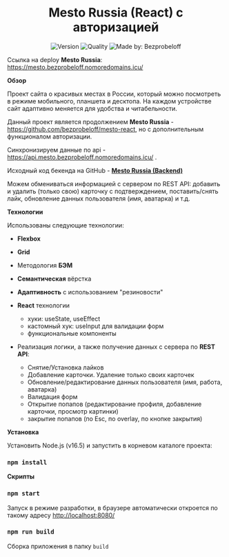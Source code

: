 <h1 align="center">Mesto Russia (React) с авторизацией</h1>
<p align="center">
    <img alt="Version" src="https://img.shields.io/github/package-json/v/bezprobeloff/react-mesto-auth" />
    <img alt="Quality" src="https://img.shields.io/badge/status-release-orange.svg" >
    <img alt="Made by: Bezprobeloff" src="https://img.shields.io/badge/made%20by-Bezprobeloff-blue" />
</p>

Ссылка на deploy __Mesto Russia__: https://mesto.bezprobeloff.nomoredomains.icu/


**Обзор**

Проект сайта о красивых местах в России, который можно посмотреть в режиме мобильного, планшета и десктопа.
На каждом устройстве сайт адаптивно меняется для удобства и читабельности.

Данный проект является продолжением __Mesto Russia__ - https://github.com/bezprobeloff/mesto-react, но с дополнительным функционалом авторизации.

Синхронизируем данные по api - https://api.mesto.bezprobeloff.nomoredomains.icu/ . 

Исходный код бекенда на GitHub -  **[Mesto Russia (Backend)](https://github.com/bezprobeloff/express-mesto-gha/)**


Можем обмениваться информацией с сервером по REST API: добавить и удалить (только свою) карточку с подтверждением, поставить/снять лайк, обновление данных пользователя (имя, аватарка) и т.д.

**Технологии**

Использованы следующие технологии:

* __Flexbox__
* __Grid__
* Методология __БЭМ__
* __Семантическая__ вёрстка
* __Адаптивность__ с использованием "резиновости"
* __React__ технологии
  * хуки: useState, useEffect
  * кастомный хук: useInput для валидации форм
  * функциональные компоненты

* Реализация логики, а также получение данных с сервера по __REST API__:
  * Снятие/Установка лайков
  * Добавление карточки. Удаление только своих карточек
  * Обновление/редактирование данных пользователя (имя, работа, аватарка)
  * Валидация форм
  * Открытие попапов (редактирование профиля, добавление карточки, просмотр картинки)
  * закрытие попапов (по Esc, по overlay, по кнопке закрытия)

**Установка**

Установить Node.js (v16.5) и запустить в корневом каталоге проекта:

###  `npm install`


**Скрипты**

###  `npm start`
Запуск в режиме разработки, в браузере автоматически откроется по такому адресу [http://localhost:8080/](http://localhost:8080/)

### `npm run build`

Сборка приложения в папку `build`
